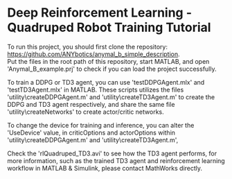 # Deep Reinforcement Learning - Quadruped Robot Training Tutorial

To run this project, you should first clone the repository: https://github.com/ANYbotics/anymal_b_simple_description. </br>
Put the files in the root path of this repository, start MATLAB, and open 'Anymal_B_example.prj' to check if you can load the project successfully.

To train a DDPG or TD3 agent, you can use 'testDDPGAgent.mlx' and 'testTD3Agent.mlx' in MATLAB.
These scripts utilizes the files 'utility\createDDPGAgent.m' and 'utility\createTD3Agent.m' to create the DDPG and TD3 agent respectively, and share the same file 'utility\createNetworks' to create actor/critic networks.

To change the device for training and inference, you can alter the 'UseDevice' value, in criticOptions and actorOptions within 'utility\createDDPGAgent.m' and 'utility\createTD3Agent.m', 

Check the 'rlQuadruped_TD3.avi' to see how the TD3 agent performs, for more information, such as the trained TD3 agent and reinforcement learning workflow in MATLAB & Simulink, please contact MathWorks directly. 
